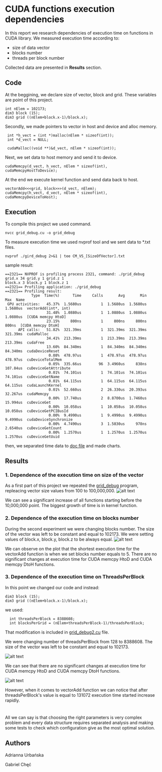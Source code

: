 # CUDA functions execution dependencies

  In this report we research dependencies of execution time on functions in CUDA library. 
  We measured execution time according to:
  * size of data vector
  * blocks number
  * threads per block number
  
  Collected data are presented in **Results** section.
  
## Code
  At the beggining, we declare size of vector, block and grid. These variables are point of this project.
  ```
  int nElem = 102173;
  dim3 block (15);
  dim3 grid ((nElem+block.x-1)/block.x);
  ```
  Secondly, we made pointers to vector in host and device and alloc memory.
  ``` 
   int *h_vect = (int *)malloc(nElem * sizeof(int));
   int *d_vect = NULL;
    
   cudaMalloc((void **)&d_vect, nElem * sizeof(int));
  ```
  Next, we set data to host memory and send it to device.
  ```
  cudaMemcpy(d_vect, h_vect, nElem * sizeof(int), cudaMemcpyHostToDevice);
  ```
  At the end we execute kernel function and send data back to host.
  ```
  vectorAdd<<<grid, block>>>(d_vect, nElem);
  cudaMemcpy(h_vect, d_vect, nElem * sizeof(int), cudaMemcpyDeviceToHost);

  ```
  
  
    

## Execution
  To compile this project we used command.
  ```
  nvcc grid_debug.cu -o grid_debug
  ```
  To measure execution time we used nvprof tool and we sent data to *.txt files.
  ```
  nvprof ./gird_debug 2>&1 | tee CM_VS_[SizeOfVector].txt
  ```
  sample result:
  ```
  ==2321== NVPROF is profiling process 2321, command: ./grid_debug
  grid.x 34 grid.y 1 grid.z 1
  block.x 3 block.y 1 block.z 1
  ==2321== Profiling application: ./grid_debug
  ==2321== Profiling result:
              Type  Time(%)      Time     Calls       Avg       Min       Max  Name
   GPU activities:   45.37%  1.5680us         1  1.5680us  1.5680us  1.5680us  vectorAdd(int*, int)
                     31.48%  1.0880us         1  1.0880us  1.0880us  1.0880us  [CUDA memcpy HtoD]
                     23.15%     800ns         1     800ns     800ns     800ns  [CUDA memcpy DtoH]
        API calls:   51.82%  321.39ms         1  321.39ms  321.39ms  321.39ms  cudaMalloc
                     34.41%  213.39ms         1  213.39ms  213.39ms  213.39ms  cudaFree
                     13.60%  84.340ms         1  84.340ms  84.340ms  84.340ms  cudaDeviceReset
                      0.08%  478.97us         1  478.97us  478.97us  478.97us  cuDeviceTotalMem
                      0.05%  335.66us        96  3.4960us     838ns  107.84us  cuDeviceGetAttribute
                      0.01%  74.101us         1  74.101us  74.101us  74.101us  cuDeviceGetName
                      0.01%  64.115us         1  64.115us  64.115us  64.115us  cudaLaunchKernel
                      0.01%  52.660us         2  26.330us  20.393us  32.267us  cudaMemcpy
                      0.00%  17.740us         2  8.8700us  1.7460us  15.994us  cuDeviceGet
                      0.00%  10.058us         1  10.058us  10.058us  10.058us  cuDeviceGetPCIBusId
                      0.00%  9.4990us         1  9.4990us  9.4990us  9.4990us  cudaDeviceSynchronize
                      0.00%  4.7490us         3  1.5830us     978ns  2.6540us  cuDeviceGetCount
                      0.00%  1.2570us         1  1.2570us  1.2570us  1.2570us  cuDeviceGetUuid

  ```
  then, we separated time data to [doc file](https://docs.google.com/spreadsheets/d/10RdRgu6PN2vl1llNBVsojPbfDENzBCP7uocNg2IaAhI/edit#gid=0) and made charts.


## Results

### 1. Dependence of the execution time on size of the vector
As a first part of this project we repeated the [grid_debug](https://github.com/AdriannaUrbanska/Introduction-to-CUDA-and-OpenCL/blob/master/CudaMalloc/src/grid_debug.cu) program, repleacing vector size values from 100 to 100,000,000.
![alt text](https://github.com/AdriannaUrbanska/Introduction-to-CUDA-and-OpenCL/blob/master/CudaMalloc/Images/Dependence%20of%20the%20execution%20time%20on%20size%20of%20the%20vector.png)

We can see a significant increase of all functions starting before the 10,000,000 point. The biggest growth of time is in kernel function.


### 2. Dependence of the execution time on blocks number
During the second experiment we were changing blocks number. The size of the vector was left to be constant and equal to 102173. We were setting values of block.x, block.y, block.z to be always equal.
![alt text](https://github.com/AdriannaUrbanska/Introduction-to-CUDA-and-OpenCL/blob/master/CudaMalloc/Images/Dependence%20of%20the%20execution%20time%20on%20blocks%20number.png)

We can observe on the plot that the shortest execution time for the vectorAdd function is when we set blocks number equals to 5.
There are no significant changes at execution time for CUDA memcpy HtoD and CUDA memcpy DtoH functions.

### 3. Dependence of the execution time on ThreadsPerBlock
In this point we changed our code and instead:
  ```
  dim3 block (15);
  dim3 grid ((nElem+block.x-1)/block.x);
  ```
we used:
```
  int threadsPerBlock = 8388608;
  int blocksPerGrid = (nElem+threadsPerBlock-1)/threadsPerBlock;
```
That modification is included in [grid_debug2.cu](https://github.com/AdriannaUrbanska/Introduction-to-CUDA-and-OpenCL/blob/master/CudaMalloc/src/grid_debug2.cu) file.

We were changing number of threadsPerBlock from 128 to 8388608. The size of the vector was left to be constant and equal to 102173.

![alt text](https://github.com/AdriannaUrbanska/Introduction-to-CUDA-and-OpenCL/blob/master/CudaMalloc/Images/Dependence%20of%20the%20execution%20time%20on%20ThreadsPerBlock.png)

We can see that there are no significant changes at execution time for CUDA memcpy HtoD and CUDA memcpy DtoH functions.

![alt text](https://github.com/AdriannaUrbanska/Introduction-to-CUDA-and-OpenCL/blob/master/CudaMalloc/Images/Dependence%20of%20the%20excution%20time%20on%20ThreadsPerBlock%20for%20vectorAdd%20function.png)

However, when it comes to vectorAdd function we can notice that after threadsPerBlock's value is equal to 131072 execution time started increase rapidly. 


#
All we can say is that choosing the right parameters is very complex problem and every data structure requires separated analysis and making some tests to check which configuration give as the most optimal solution.

## Authors

Adrianna Urbańska

Gabriel Chęć
